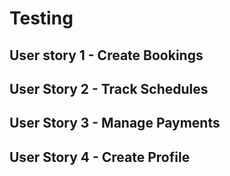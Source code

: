 # Testing

## User story 1 - Create Bookings

## User Story 2 - Track Schedules

## User Story 3 - Manage Payments

## User Story 4 - Create Profile



